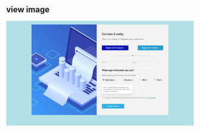 ## view image 

![image alt](https://github.com/Dulkh91/web-study-web-core/blob/d0efa6084ca19821b2c8cbbddabe81017ee9b732/Screenshot%202024-12-29%20at%209.56.28%20at%20night.png)
